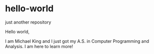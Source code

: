 # hello-world
just another repository

Hello world,

I am Michael King and I just got my A.S. in Computer Programming and Analysis. I am here to learn more!
